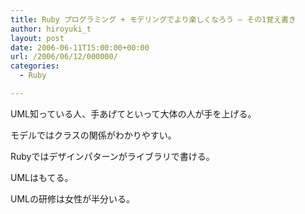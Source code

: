 ```yaml
---
title: Ruby プログラミング + モデリングでより楽しくなろう – その1覚え書き
author: hiroyuki_t
layout: post
date: 2006-06-11T15:00:00+00:00
url: /2006/06/12/000000/
categories:
  - Ruby

---
```

<div class="section">
  <p>
    UML知っている人、手あげてといって大体の人が手を上げる。
  </p>
  
  <p>
    モデルではクラスの関係がわかりやすい。
  </p>
  
  <p>
    Rubyではデザインパターンがライブラリで書ける。
  </p>
  
  <p>
    UMLはもてる。
  </p>
  
  <p>
    UMLの研修は女性が半分いる。
  </p>
</div>